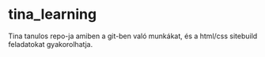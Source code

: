 # tina_learning
Tina tanulos repo-ja amiben a git-ben való munkákat, és a html/css sitebuild feladatokat gyakorolhatja.
